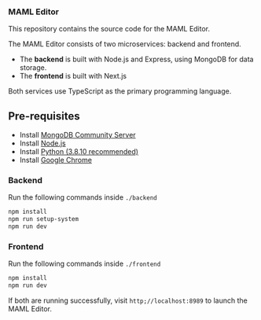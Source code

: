 ### MAML Editor

This repository contains the source code for the MAML Editor.

The MAML Editor consists of two microservices: backend and frontend.  
- The **backend** is built with Node.js and Express, using MongoDB for data storage.  
- The **frontend** is built with Next.js

Both services use TypeScript as the primary programming language.

## Pre-requisites
- Install [MongoDB Community Server](https://www.mongodb.com/docs/manual/installation/)
- Install [Node.js](https://nodejs.org/en/download)
- Install [Python (3.8.10 recommended)](https://www.python.org/downloads/)
- Install [Google Chrome](https://www.google.com/chrome/)
### Backend
Run the following commands inside ```./backend```
```bash
npm install
npm run setup-system
npm run dev
```

### Frontend
Run the following commands inside ```./frontend```
```bash
npm install
npm run dev
```

If both are running successfully, visit ```http;//localhost:8989``` to launch the MAML Editor.